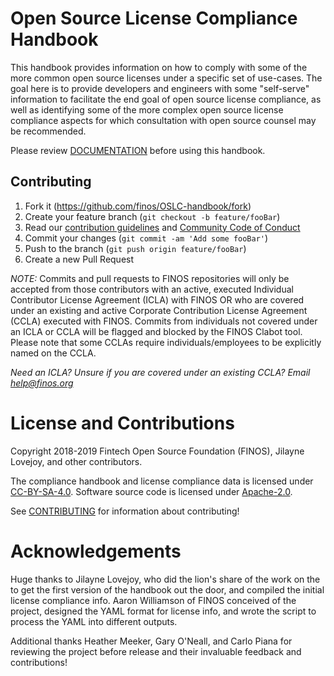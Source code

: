 # Open Source License Compliance Handbook

This handbook provides information on how to comply with some of the more common open source licenses under a specific set of use-cases. The goal here is to provide developers and engineers with some "self-serve" information to facilitate the end goal of open source license compliance, as well as identifying some of the more complex open source license compliance aspects for which consultation with open source counsel may be recommended.

Please review [DOCUMENTATION](DOCUMENTATION.adoc) before using this handbook.

## Contributing

1. Fork it (<https://github.com/finos/OSLC-handbook/fork>)
2. Create your feature branch (`git checkout -b feature/fooBar`)
3. Read our [contribution guidelines](.github/CONTRIBUTING.md) and [Community Code of Conduct](https://www.finos.org/code-of-conduct)
4. Commit your changes (`git commit -am 'Add some fooBar'`)
5. Push to the branch (`git push origin feature/fooBar`)
6. Create a new Pull Request

_NOTE:_ Commits and pull requests to FINOS repositories will only be accepted from those contributors with an active, executed Individual Contributor License Agreement (ICLA) with FINOS OR who are covered under an existing and active Corporate Contribution License Agreement (CCLA) executed with FINOS. Commits from individuals not covered under an ICLA or CCLA will be flagged and blocked by the FINOS Clabot tool. Please note that some CCLAs require individuals/employees to be explicitly named on the CCLA.

*Need an ICLA? Unsure if you are covered under an existing CCLA? Email [help@finos.org](mailto:help@finos.org)*


# License and Contributions

Copyright 2018-2019 Fintech Open Source Foundation (FINOS), Jilayne Lovejoy, and other contributors.

The compliance handbook and license compliance data is licensed under [CC-BY-SA-4.0](LICENSE). Software source code is licensed under [Apache-2.0](LICENSE-Apache-2.0).

See [CONTRIBUTING](CONTRIBUTING.md) for information about contributing!

# Acknowledgements
Huge thanks to Jilayne Lovejoy, who did the lion's share of the work on the to get the first version of the handbook out the door, and compiled the initial license compliance info. Aaron Williamson of FINOS conceived of the project, designed the YAML format for license info, and wrote the script to process the YAML into different outputs. 

Additional thanks Heather Meeker, Gary O'Neall, and Carlo Piana for reviewing the project before release and their invaluable feedback and contributions!
